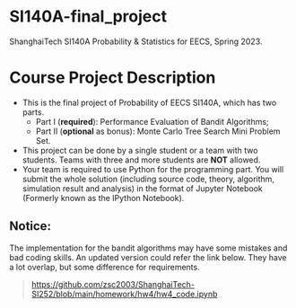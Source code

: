 # SI140A-final_project
ShanghaiTech SI140A Probability &amp; Statistics for EECS, Spring 2023.



# Course Project Description

- This is the final project of Probability of EECS SI140A, which has two parts.
  - Part I (**required**): Performance Evaluation of Bandit Algorithms;
  - Part II (**optional** as bonus): Monte Carlo Tree Search Mini Problem Set.
- This project can be done by a single student or a team with two students. Teams with three and more students are **NOT** allowed.
- Your team is required to use Python for the programming part. You will submit the whole solution (including source code, theory, algorithm, simulation result and analysis) in the format of Jupyter Notebook (Formerly known as the IPython Notebook).

## Notice:
The implementation for the bandit algorithms may have some mistakes and bad coding skills. An updated version could refer the link below. They have a lot overlap, but some difference for requirements.
> https://github.com/zsc2003/ShanghaiTech-SI252/blob/main/homework/hw4/hw4_code.ipynb
